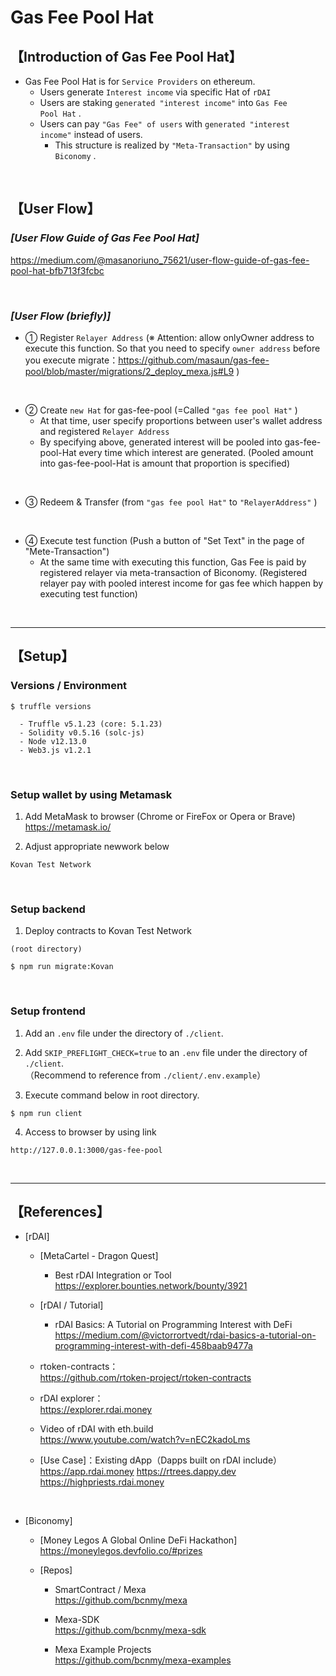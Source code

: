 # Gas Fee Pool Hat

## 【Introduction of Gas Fee Pool Hat】
- Gas Fee Pool Hat is for `Service Providers` on ethereum.
  - Users generate `Interest income` via specific Hat of `rDAI`
  - Users are staking `generated "interest income"` into `Gas Fee Pool Hat` .
  - Users can pay `"Gas Fee" of users` with `generated "interest income"` instead of users. 
    - This structure is realized by `"Meta-Transaction"` by using `Biconomy` . 

&nbsp;

## 【User Flow】
### _[User Flow Guide of Gas Fee Pool Hat]_
https://medium.com/@masanoriuno_75621/user-flow-guide-of-gas-fee-pool-hat-bfb713f3fcbc

<br>

### _[User Flow (briefly)]_
- ① Register `Relayer Address` 
    (※ Attention: allow onlyOwner address to execute this function. So that you need to specify `owner address` before you execute migrate：https://github.com/masaun/gas-fee-pool/blob/master/migrations/2_deploy_mexa.js#L9 )

<br>

- ② Create `new Hat` for gas-fee-pool (=Called `"gas fee pool Hat"` ) 
  - At that time, user specify proportions between user's wallet address and registered `Relayer Address`
  - By specifying above, generated interest will be pooled into gas-fee-pool-Hat every time which interest are generated. 
    (Pooled amount into gas-fee-pool-Hat is amount that proportion is specified)

<br>

- ③ Redeem & Transfer (from `"gas fee pool Hat"` to `"RelayerAddress"` )


<br>

- ④ Execute test function (Push a button of "Set Text" in the page of "Mete-Transaction")
  - At the same time with executing this function, Gas Fee is paid by registered relayer via meta-transaction of Biconomy.
    (Registered relayer pay with pooled interest income for gas fee which happen by executing test function)


&nbsp;


***

## 【Setup】
### Versions / Environment
```
$ truffle versions

  - Truffle v5.1.23 (core: 5.1.23)
  - Solidity v0.5.16 (solc-js)
  - Node v12.13.0
  - Web3.js v1.2.1
```

<br>


### Setup wallet by using Metamask
1. Add MetaMask to browser (Chrome or FireFox or Opera or Brave)    
https://metamask.io/  


2. Adjust appropriate newwork below 
```
Kovan Test Network
```

&nbsp;


### Setup backend
1. Deploy contracts to Kovan Test Network
```
(root directory)

$ npm run migrate:Kovan
```

&nbsp;


### Setup frontend
1. Add an `.env` file under the directory of `./client`.

2. Add `SKIP_PREFLIGHT_CHECK=true` to an `.env` file under the directory of `./client`.  
（Recommend to reference from `./client/.env.example`）

3. Execute command below in root directory.
```
$ npm run client
```

4. Access to browser by using link 
```
http://127.0.0.1:3000/gas-fee-pool
```

&nbsp;

***

## 【References】
- [rDAI]
  - [MetaCartel - Dragon Quest]
    - Best rDAI Integration or Tool  
      https://explorer.bounties.network/bounty/3921

  - [rDAI / Tutorial]
    - rDAI Basics: A Tutorial on Programming Interest with DeFi  
      https://medium.com/@victorrortvedt/rdai-basics-a-tutorial-on-programming-interest-with-defi-458baab9477a

  - rtoken-contracts：  
    https://github.com/rtoken-project/rtoken-contracts 

  - rDAI explorer：  
    https://explorer.rdai.money

  - Video of rDAI with eth.build  
    https://www.youtube.com/watch?v=nEC2kadoLms

  - [Use Case]：Existing dApp（Dapps built on rDAI include）  
	https://app.rdai.money
	https://rtrees.dappy.dev
	https://highpriests.rdai.money

<br>


- [Biconomy]
  - [Money Legos A Global Online DeFi Hackathon]  
    https://moneylegos.devfolio.co/#prizes


  - [Repos]
	- SmartContract / Mexa  
	  https://github.com/bcnmy/mexa

	- Mexa-SDK  
	  https://github.com/bcnmy/mexa-sdk

	- Mexa Example Projects  
	  https://github.com/bcnmy/mexa-examples
